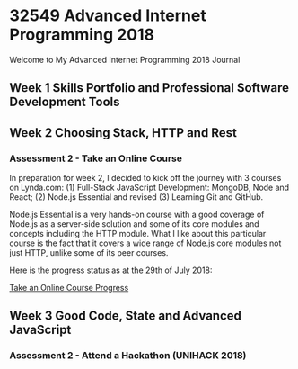 # 32549 Advanced Internet Programming 2018

Welcome to My Advanced Internet Programming 2018 Journal

## Week 1 Skills Portfolio and Professional Software Development Tools

## Week 2 Choosing Stack, HTTP and Rest

### Assessment 2 - Take an Online Course

In preparation for week 2, I decided to kick off the journey with 3 courses on Lynda.com: (1) Full-Stack JavaScript Development: MongoDB, Node and React; (2) Node.js Essential and revised (3) Learning Git and GitHub. 

Node.js Essential is a very hands-on course with a good coverage of Node.js as a server-side solution and some of its core modules and concepts including the HTTP module. What I like about this particular course is the fact that it covers a wide range of Node.js core modules not just HTTP, unlike some of its peer courses. 

Here is the progress status as at the 29th of July 2018:

[Take an Online Course Progress](https://drive.google.com/open?id=16WHXOHm6_n7lAgrUgUw1rLew-Gz0SBOR)

## Week 3 Good Code, State and Advanced JavaScript

### Assessment 2 - Attend a Hackathon (UNIHACK 2018)
